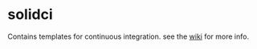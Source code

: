 # solidci
Contains templates for continuous integration. see the [wiki](https://github.com/aarrgard/solidci/wiki) for more info.
